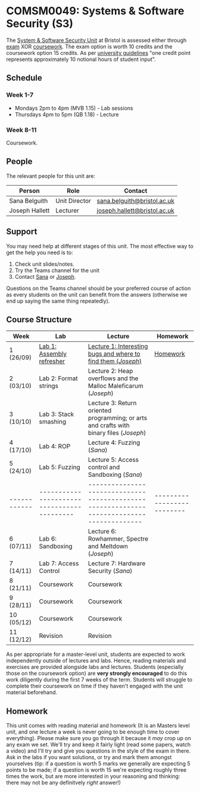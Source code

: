 # COMSM0049: Systems & Software Security (S3)

The [System & Software Security Unit](https://www.bris.ac.uk/unit-programme-catalogue/UnitDetails.jsa?ayrCode=21%2F22&unitCode=COMSM0049) at Bristol is assessed either through [exam](https://www.bris.ac.uk/unit-programme-catalogue/UnitDetails.jsa?ayrCode=21%2F22&unitCode=COMSM0050) XOR [coursework](https://www.bris.ac.uk/unit-programme-catalogue/UnitDetails.jsa?ayrCode=21%2F22&unitCode=COMSM0051).
The exam option is worth 10 credits and the coursework option 15 credits.
As per [university guidelines](http://www.bristol.ac.uk/academic-quality/assessment/regulations-and-code-of-practice-for-taught-programmes/programme-design/) "one credit point represents approximately 10 notional hours of student input".

## Schedule

### Week 1-7

- Mondays 2pm to 4pm (MVB 1.15) - Lab sessions
- Thursdays 4pm to 5pm (QB 1.18) - Lecture

### Week 8-11
Coursework.

## People

The relevant people for this unit are:

| Person         | Role          | Contact                                                             |
|----------------|---------------|---------------------------------------------------------------------|
| Sana Belguith  | Unit Director | [sana.belguith@bristol.ac.uk](mailto:sana.belguith@bristol.ac.uk)   |
| Joseph Hallett | Lecturer      | [joseph.hallett@bristol.ac.uk](mailto:joseph.hallett@bristol.ac.uk) |

## Support

You may need help at different stages of this unit.
The most effective way to get the help you need is to:

1. Check unit slides/notes.
2. Try the Teams channel for the unit
3. Contact [Sana](mailto:sana.belguith@bristol.ac.uk) or [Joseph](mailto:joseph.hallett@bristol.ac.uk).

Questions on the Teams channel should be your preferred course of action as every students on the unit can benefit from the answers (otherwise we end up saying the same thing repeatedly).

## Course Structure

| Week       | Lab                                      | Lecture                                                                                 | Homework |
|------------|------------------------------------------|-----------------------------------------------------------------------------------------|--------------------------|
| 1  (26/09) | [Lab 1: Assembly refresher](labs/1.html) | [Lecture 1: Interesting bugs and where to find them (*Joseph*)](lectures/1/slides.pdf)  | [Homework](extra/1.html) |
| 2  (03/10) | Lab 2: Format strings                    | Lecture 2: Heap overflows and the Malloc Maleficarum (*Joseph*)                         |                          |
| 3  (10/10) | Lab 3: Stack smashing                    | Lecture 3: Return oriented programming; or arts and crafts with binary files (*Joseph*) |                          |
| 4  (17/10) | Lab 4: ROP                               | Lecture 4: Fuzzing (*Sana*)                                                             |                          |
| 5  (24/10) | Lab 5: Fuzzing                           | Lecture 5: Access control and Sandboxing (*Sana*)                                       |                          |
|------------|------------------------------------------|-----------------------------------------------------------------------------------------|--------------------------|
| 6  (07/11) | Lab 6: Sandboxing                        | Lecture 6: Rowhammer, Spectre and Meltdown (*Joseph*)                                   |                          |
| 7  (14/11) | Lab 7: Access Control                    | Lecture 7: Hardware Security (*Sana*)                                                   |                          |
| 8  (21/11) | Coursework                               | Coursework                                                                              |                          |
| 9  (28/11) | Coursework                               | Coursework                                                                              |                          |
| 10 (05/12) | Coursework                               | Coursework                                                                              |                          |
| 11 (12/12) | Revision                                 | Revision                                                                                |                          |

As per appropriate for a master-level unit, students are expected to work independently outside of lectures and labs.
Hence, reading materials and exercises are provided alongside labs and lectures.
Students (especially those on the coursework option) are **very strongly encouraged** to do this work diligently during the first 7 weeks of the term.
Students will struggle to complete their coursework on time if they haven't engaged with the unit material beforehand.

## Homework

This unit comes with reading material and homework (It is an Masters level unit, and one lecture a week is never going to be enough time to cover everything). Please make sure you go through it because it *may* crop up on any exam we set.  We'll try and keep it fairly light (read some papers, watch a video) and I'll try and give you questions in the style of the exam in there.  Ask in the labs if you want solutions, or try and mark them amongst yourselves (tip: if a question is worth 5 marks we generally are expecting 5 points to be made; if a question is worth 15 we're expecting roughly three times the work, but are more interested in your reasoning and thinking: there may not be any definitvely *right* answer!)

